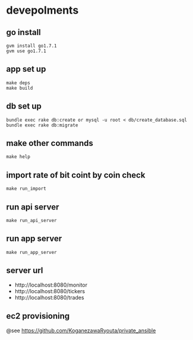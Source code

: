 # devepolments
## go install

```
gvm install go1.7.1
gvm use go1.7.1
```

## app set up
```
make deps
make build
```

## db set up
```
bundle exec rake db:create or mysql -u root < db/create_database.sql
bundle exec rake db:migrate
```

## make other commands
```
make help
```

## import rate of bit coint by coin check
```
make run_import
```

## run api server
```
make run_api_server
```

## run app server
```
make run_app_server
```

##  server url

* http://localhost:8080/monitor
* http://localhost:8080/tickers
* http://localhost:8080/trades

## ec2 provisioning
@see https://github.com/KoganezawaRyouta/private_ansible
